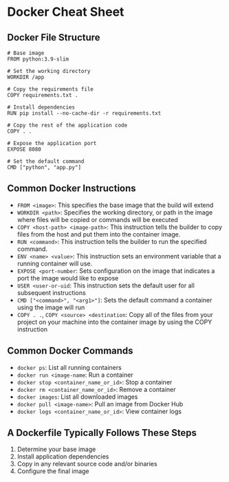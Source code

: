 # Docker Cheat Sheet

## Docker File Structure
```
# Base image
FROM python:3.9-slim

# Set the working directory
WORKDIR /app

# Copy the requirements file
COPY requirements.txt .

# Install dependencies
RUN pip install --no-cache-dir -r requirements.txt

# Copy the rest of the application code
COPY . .

# Expose the application port
EXPOSE 8080

# Set the default command
CMD ["python", "app.py"]
```

## Common Docker Instructions
- `FROM <image>`: This specifies the base image that the build will extend
- `WORKDIR <path>`: Specifies the working directory, or path in the image where files will be copied or commands will be executed
- `COPY <host-path> <image-path>`: This instruction tells the builder to copy files from the host and put them into the container image.
- `RUN <command>`: This instruction tells the builder to run the specified command.
- `ENV <name> <value>`: This instruction sets an environment variable that a running container will use.
- `EXPOSE <port-number`: Sets configuration on the image that indicates a port the image would like to expose
- `USER <user-or-uid`: This instruction sets the default user for all subsequent instructions
- `CMD ["<command>", "<arg1>"]`: Sets the default command a container using the image will run
- `COPY . .`, `COPY <source> <destination`: Copy all of the files from your project on your machine into the container image by using the COPY instruction

## Common Docker Commands
- `docker ps`: List all running containers
- `docker run <image-name`: Run a container
- `docker stop <container_name_or_id>`: Stop a container  
- `docker rm <container_name_or_id>`: Remove a container 
- `docker images`: List all downloaded images
- `docker pull <image-name>`: Pull an image from Docker Hub
- `docker logs <container_name_or_id>`: View container logs

## A Dockerfile Typically Follows These Steps
1. Determine your base image
2. Install application dependencies
3. Copy in any relevant source code and/or binaries
4. Configure the final image

